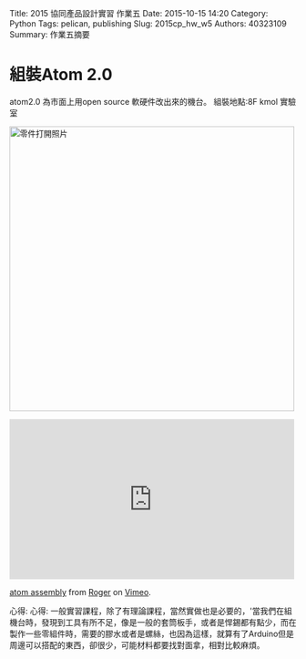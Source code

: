 Title: 2015 協同產品設計實習 作業五
Date: 2015-10-15 14:20
Category: Python
Tags: pelican, publishing
Slug: 2015cp_hw_w5
Authors: 40323109
Summary: 作業五摘要


組裝Atom 2.0
============

atom2.0  為市面上用open source 軟硬件改出來的機台。
組裝地點:8F kmol 實驗室


<img src="https://copy.com/0f0lHHuIxVKm8dsF" width="500" alt="零件打開照片"></img>

<iframe src="https://player.vimeo.com/video/144153346" width="500" height="281" frameborder="0" webkitallowfullscreen mozallowfullscreen allowfullscreen></iframe> <p><a href="https://vimeo.com/144153346">atom assembly</a> from <a href="https://vimeo.com/user32373864">Roger</a> on <a href="https://vimeo.com">Vimeo</a>.</p>



心得:
    心得:
    一般實習課程，除了有理論課程，當然實做也是必要的，'當我們在組機台時，發現到工具有所不足，像是一般的套筒板手，或者是悍錫都有點少，而在製作一些零組件時，需要的膠水或者是螺絲，也因為這樣，就算有了Arduino但是周邊可以搭配的東西，卻很少，可能材料都要找對面拿，相對比較麻煩。



